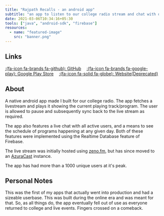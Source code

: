 ```yaml
---
title: "Rajpath Recalls - an android app"
subtitle: "an app to listen to our college radio stream and chat with other viewers"
date: 2021-03-06T10:34:16+05:30
tools: ["java", "android-sdk", "firebase"]
resources:
  - name: "featured-image"
    src: "banner.png"
---
```


## Links
[:(fa-icon fa-brands fa-github): GitHub](https://github.com/rajpathrecalls/RajpathRecallsApp)&emsp;
[:(fa-icon fa-brands fa-google-play): Google Play Store](https://play.google.com/store/apps/details?id=com.nitc.rajpathrecalls)&emsp;
[:(fa-icon fa-solid fa-globe): Website(Deprecated)](https://rajpathrecalls.web.app)

## About
A native android app made I built for our college radio. The app fetches a livestream and plays it showing the current playing track/program. The user is allowed to pause and subsequently sync back to the live stream as required.

The app also features a live chat with all active users, and a means to see the schedule of programs happening at any given day. Both of these features were implemented using the Realtime Database feature of Firebase.

The live stream was initially hosted using [zeno.fm](https://zeno.fm), but has since moved to an [AzuraCast](https://www.azuracast.com/) instance.

The app has had more than a 1000 unique users at it's peak.

## Personal Notes
This was the first of my apps that actually went into production and had a sizeable userbase. This was built during the online era and was meant for that. So, as all things do, the app eventually fell out of use as everyone returned to college and live events. Fingers crossed on a comeback.